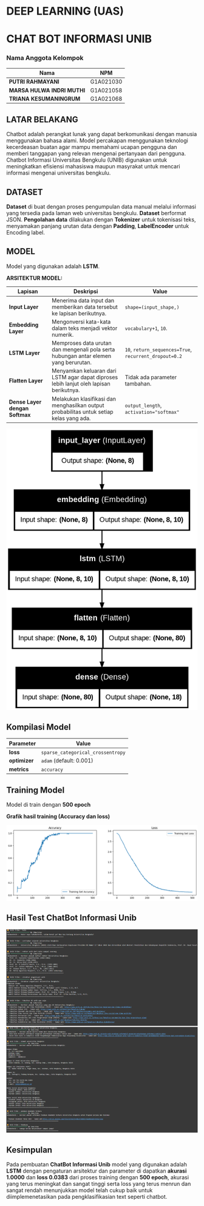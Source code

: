 # **DEEP LEARNING (UAS)**
# **CHAT BOT INFORMASI UNIB**

### Nama Anggota Kelompok

| Nama                                | NPM         |
|-------------------------------------|-------------|
| **PUTRI RAHMAYANI**                 | G1A021030   |
| **MARSA HULWA INDRI MUTHI**         | G1A021058   |
| **TRIANA KESUMANINGRUM**            | G1A021068   |

## **LATAR BELAKANG**
Chatbot adalah perangkat lunak yang dapat berkomunikasi dengan manusia menggunakan bahasa alami. Model percakapan menggunakan teknologi kecerdeasan buatan agar mampu memahami ucapan pengguna dan memberi tanggapan yang relevan mengenai pertanyaan dari pengguna. Chatbot Informasi Universitas Bengkulu (UNIB) digunakan untuk meningkatkan efisiensi mahasiswa maupun masyrakat untuk mencari informasi mengenai universitas bengkulu.

## **DATASET**
**Dataset** di buat dengan proses pengumpulan data manual melalui informasi yang tersedia pada laman web universitas bengkulu.
**Dataset** berformat JSON.
**Pengolahan data** dilakukan dengan **Tokenizer** untuk tokenisasi teks, menyamakan panjang urutan data dengan **Padding**, **LabelEncoder** untuk Encoding label.

## **MODEL**
Model yang digunakan adalah **LSTM**.

**ARSITEKTUR MODEL:**

| **Lapisan**                   | **Deskripsi**                                                                 | **Value**                                                   | 
|-------------------------------|-------------------------------------------------------------------------------|---------------------------------------------------------------|
| **Input Layer**                | Menerima data input dan memberikan data tersebut ke lapisan berikutnya.      | `shape=(input_shape,)`                                          | 
| **Embedding Layer**            | Mengonversi kata-kata dalam teks menjadi vektor numerik.                     | `vocabulary+1`, `10`. |
| **LSTM Layer**                 | Memproses data urutan dan mengenali pola serta hubungan antar elemen yang berurutan. | `10`, `return_sequences=True`, `recurrent_dropout=0.2`| 
| **Flatten Layer**              | Menyamkan keluaran dari LSTM agar dapat diproses lebih lanjut oleh lapisan berikutnya. | Tidak ada parameter tambahan.|
| **Dense Layer dengan Softmax** | Melakukan klasifikasi dan menghasilkan output probabilitas untuk setiap kelas yang ada. | `output_length`, `activation="softmax"`|


![Arsitektur model](https://github.com/marsahulwa/UAS-DEEP-LEARNING/blob/main/Gambar/Arsitektur%20model.png)

## **Kompilasi Model**

| **Parameter**  | **Value**                             |
|----------------|---------------------------------------|
| **loss**       | `sparse_categorical_crossentropy`     |
| **optimizer**  | `adam` (default: 0.001)                               |
| **metrics**    | `accuracy`                            |

## **Training Model**
Model di train dengan **500 epoch**

**Grafik hasil training (Accuracy dan loss)**

![Grafik Hasil Train](https://github.com/marsahulwa/UAS-DEEP-LEARNING/blob/main/Gambar/Grafik%20Hasil%20Train.png)

## **Hasil Test ChatBot Informasi Unib** 

![hasil1](https://github.com/marsahulwa/UAS-DEEP-LEARNING/blob/main/Gambar/hasil1.png)
![hasil2](https://github.com/marsahulwa/UAS-DEEP-LEARNING/blob/main/Gambar/hasil2.png)

## **Kesimpulan**
Pada pembuatan **ChatBot Informasi Unib** model yang digunakan adalah **LSTM** dengan pengaturan arsitektur dan parameter di dapatkan **akurasi 1.0000** dan **loss 0.0383** dari proses training dengan **500 epoch**, akurasi yang terus meningkat dan sangat tinggi serta loss yang terus menrun dan sangat rendah menunjukkan model telah cukup baik untuk diimplemenetasikan pada pengklasifikasian text seperti chatbot.





